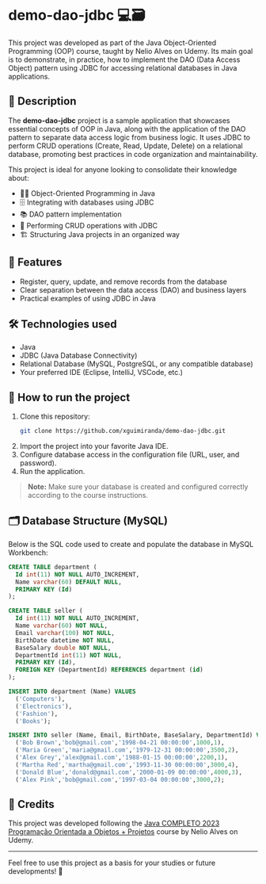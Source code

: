 # demo-dao-jdbc 💻🗃️

This project was developed as part of the Java Object-Oriented Programming (OOP) course, taught by Nelio Alves on Udemy. Its main goal is to demonstrate, in practice, how to implement the DAO (Data Access Object) pattern using JDBC for accessing relational databases in Java applications.

## 📄 Description

The **demo-dao-jdbc** project is a sample application that showcases essential concepts of OOP in Java, along with the application of the DAO pattern to separate data access logic from business logic. It uses JDBC to perform CRUD operations (Create, Read, Update, Delete) on a relational database, promoting best practices in code organization and maintainability.

This project is ideal for anyone looking to consolidate their knowledge about:

- 👨‍💻 Object-Oriented Programming in Java
- 🗄️ Integrating with databases using JDBC
- 📚 DAO pattern implementation
- 📝 Performing CRUD operations with JDBC
- 🏗️ Structuring Java projects in an organized way

## 🚀 Features

- Register, query, update, and remove records from the database
- Clear separation between the data access (DAO) and business layers
- Practical examples of using JDBC in Java

## 🛠️ Technologies used

- Java
- JDBC (Java Database Connectivity)
- Relational Database (MySQL, PostgreSQL, or any compatible database)
- Your preferred IDE (Eclipse, IntelliJ, VSCode, etc.)

## 🏁 How to run the project

1. Clone this repository:
   ```bash
   git clone https://github.com/xguimiranda/demo-dao-jdbc.git
   ```
2. Import the project into your favorite Java IDE.
3. Configure database access in the configuration file (URL, user, and password).
4. Run the application.

> **Note:** Make sure your database is created and configured correctly according to the course instructions.

## 🗂️ Database Structure (MySQL)

Below is the SQL code used to create and populate the database in MySQL Workbench:

```sql
CREATE TABLE department (
  Id int(11) NOT NULL AUTO_INCREMENT,
  Name varchar(60) DEFAULT NULL,
  PRIMARY KEY (Id)
);

CREATE TABLE seller (
  Id int(11) NOT NULL AUTO_INCREMENT,
  Name varchar(60) NOT NULL,
  Email varchar(100) NOT NULL,
  BirthDate datetime NOT NULL,
  BaseSalary double NOT NULL,
  DepartmentId int(11) NOT NULL,
  PRIMARY KEY (Id),
  FOREIGN KEY (DepartmentId) REFERENCES department (id)
);

INSERT INTO department (Name) VALUES 
  ('Computers'),
  ('Electronics'),
  ('Fashion'),
  ('Books');

INSERT INTO seller (Name, Email, BirthDate, BaseSalary, DepartmentId) VALUES 
  ('Bob Brown','bob@gmail.com','1998-04-21 00:00:00',1000,1),
  ('Maria Green','maria@gmail.com','1979-12-31 00:00:00',3500,2),
  ('Alex Grey','alex@gmail.com','1988-01-15 00:00:00',2200,1),
  ('Martha Red','martha@gmail.com','1993-11-30 00:00:00',3000,4),
  ('Donald Blue','donald@gmail.com','2000-01-09 00:00:00',4000,3),
  ('Alex Pink','bob@gmail.com','1997-03-04 00:00:00',3000,2);
```

## 👏 Credits

This project was developed following the [Java COMPLETO 2023 Programação Orientada a Objetos + Projetos](https://www.udemy.com/course/java-curso-completo/) course by Nelio Alves on Udemy.

---

Feel free to use this project as a basis for your studies or future developments! 🚀
